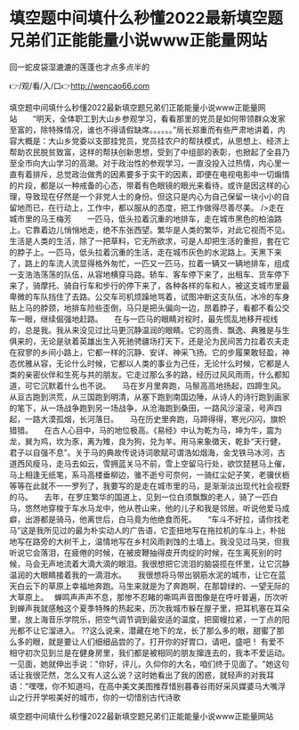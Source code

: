 # 填空题中间填什么秒懂2022最新填空题兄弟们正能能量小说www正能量网站
回一蛇皮袋湿漉漉的莲蓬也才点多点半的

👉/观/看/入/口👉http://wencao66.com

填空题中间填什么秒懂2022最新填空题兄弟们正能能量小说www正能量网站　　“明天，全体职工到大山乡参观学习，看看那里的党员是如何带领群众发家至富的，除特殊情况，谁也不得请假缺席。。。。。。”局长郑重而有些严肃地讲着，内容大概是：大山乡党委以支部挂党员，党员挂农户的帮扶模式，从思想上、经济上帮助农民脱贫致富，这样的帮扶创新思想，受到了中组部的表彰，也掀起了全县乃至全市向大山学习的高潮。对于政治性的参观学习，一直没投入过热情，内心里一直有着排斥，总觉政治做秀的因素要多于实干的因素，即便在电视电影中一切煽情的片段，都是以一种戒备的心态，带着有色眼镜的眼光来看待，或许是因这样的心理，导致现在仔然是一个非党人士的身份。但这只是内心为自己保留一块小小的自留地而已，在行动上，工作中，都以服从的态度，把工作做得尽善尽美。
/>走在城市里的马王梅芳　　一匹马，低头拉着沉重的地排车，走在城市黑色的柏油路上。它靠着边儿悄悄地走，绝不东张西望。繁华是人类的繁华，对此它视而不见。生活是人类的生活，除了一把草料，它无所欲求，可是人却把生活的重担，套在它的脖子上。一匹马，低头拉着沉重的生活，走在城市灰色的水泥路上。天黑下来了，路上的车流人流显得格外匆忙，一匹又一匹马，拉着一辆又一辆地排车，组成一支浩浩荡荡的队伍，从容地横穿马路。轿车、客车停下来了，出租车、货车停下来了，骑摩托、骑自行车和步行的停下来了，各种各样的车和人，被这支城市里最卑微的车队挡住了去路。公交车司机烦躁地骂着，试图冲断这支队伍，冰冷的车身贴上马的脖颈，地排车险些歪倒，马只是把头偏向一边，昂着脖子，看都不看公交车一眼，继续倔强地赶路。　　在与一匹马的眼睛对视时，最先慌乱地移开视线的，总是我。我从来没见过比马更沉静温润的眼睛。它的高贵、飘逸、典雅是与生俱来的，无论是驮着英雄出生入死驰骋疆场打天下，还是沦为民间苦力拉着农夫走在寂寥的乡间小路上，它都一样的沉静、安详、神采飞扬。它的步履果敢轻盈，神态优雅从容，无论什么时候，它都以人类的事业为己任，无论什么时候，它都是人类的亲密伙伴和生死与共的朋友。它走过那么多的路，经历过风风雨雨，什么都知道，可它沉默着什么也不说。　　马在岁月里奔跑，马鬃高高地扬起，四蹄生风。从亘古跑到洪荒，从三国跑到明清，从塞下跑到南国边陲，从诗人的诗行跑到画家的笔下，从一场战争跑到另一场战争，从沧海跑到桑田，一路风沙滚滚，号声四起，一路大漠孤烟，长河落日。　　马在历史里奔跑，马蹄得得，寒光闪闪，旗帜猎猎。　　在古人心目中，马的地位极高。《易经》中认为乾为马，坤为牛，震为龙，巽为鸡，坎为豕，离为雉，良为狗，兑为羊。用马来象徵天，乾卦“天行健，君子以自强不息”。关于马的典故传说诗词歌赋可谓浩如烟海，金戈铁马冰河，古道西风瘦马，走马去如云，雪拥蓝关马不前，雪上空留马行处，欲饮琵琶马上催，马上相逢无纸笔，系马高楼垂柳边，骓不逝兮可奈何，一骑红尘妃子笑，老骥伏枥等等在此就不一一罗列了，我要写的是走在城市里的马，是渐渐淡出现代社会视野的马。　　去年，在罗庄繁华的国道上，见到一位白须飘飘的老人，骑了一匹白马，悠然地穿梭于车水马龙中，他从苍山来，他的儿子和我是邻居。听说他爱马成癖，出游都是骑马，他离世后，白马竟为他绝食而死。　　“车斗不好拉，请你找老马”这是我所见过的最为朴实动人的广告语，它歪扭地写在拖拉机的车斗上，朴拙地写在路旁的大树干上，温情地写在乡村风雨剥蚀的土墙上。我没见过马哭，但我听说它会落泪，在疲倦的时候，在被皮鞭抽得皮开肉绽的时候，在生离死别的时候，马会无声地流着大滴大滴的眼泪。我很想把它流泪的脑袋揽在怀里，让它沉静温润的大眼睛接着我的一滴泪水。　　我很想将马带出钢筋水泥的城市，让它在蓝天白云下的草原上幸福地奔跑。马生来就是为了奔跑啊，在那碧绿的、一望无际的大草原上。　
	蝉鸣声声声不息，那惨不忍睹的嘶鸣声音图像是在呼吁普遍，历次听到蝉声我就感触这个夏季特殊的热起来，历次我城市躲在屋子里，把耳机塞在耳朵里，放上海音乐学院乐，把空气调节调到最安适的温度，把窗幔拉紧，一丁点的阳光都不让它溜进入。
??这么说来，潜藏在地下的龙，长了那么多的眼，甜蜜了那么多的眼，就是要让人们细细品尝的了。打开你的好胃口，请吧，盛吧！
有爱不相守初次见到兰是在健身房里，我们都是被相同的朋友撺连去的，我本不爱运动。一见面，她就伸出手说："你好，评儿，久仰你的大名，咱们终于见面了。"她这句话让我很茫然，怎么又有人这么说？这时她看出了我的困惑，就轻声的对我耳语："嘿嘿，你不知道吗，在高中美文美图推荐惜别暮春谷雨好采风媒婆马大嘴浮山之行开学啦美好的城市，你的一切惜别古代诗歌

填空题中间填什么秒懂2022最新填空题兄弟们正能能量小说www正能量网站
